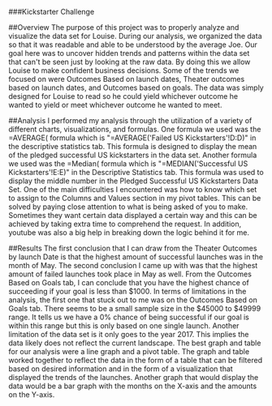 ###Kickstarter Challenge

##Overview
The purpose of this project was to properly analyze and visualize the data set for Louise. During our
analysis, we organized the data so that it was readable and able to be understood by the average Joe. Our goal here was to uncover hidden trends and patterns within the 
data set that can't be seen just by looking at the raw data. By doing this we allow Louise to make confident business decisions. Some of the trends we focused on were
Outcomes Based on launch dates, Theater outcomes based on launch dates, and Outcomes based on goals. The data was simply designed for Louise to read so he could yield 
whichever outcome he wanted to yield or meet whichever outcome he wanted to meet. 

##Analysis
I performed my analysis through the utilization of a variety of different charts, visualizations, and formulas. One formula we used was the =AVERAGE( formula which is "=AVERAGE('Failed US Kickstarters'!D:D)" in the descriptive statistics tab. This
formula is designed to display the mean of the pledged successful US kickstarters in the data set. Another formula we used was
the =Median( formula which is "=MEDIAN('Successful US Kickstarters'!E:E)" in the Descriptive Statistics tab. This formula was used to display the middle number in the Pledged Successful US Kickstarters Data Set. 
One of the main difficulties I encountered was how to know which set to assign to the Columns and Values section in my pivot tables. This can be solved by paying close attention to what is being asked of you to make.
Sometimes they want certain data displayed a certain way and this can be achieved by taking extra time to comprehend the request. In addition, youtube was also a big help in breaking down the logic behind it for me. 

##Results
The first conclusion that I can draw from the Theater Outcomes by launch Date is that the highest amount of successful launches was in the month of May. The second conclusion I came up with was that the highest amount of failed launches took place in May as well. From the Outcomes Based on Goals tab, I can conclude that you have the highest chance of succeeding if your goal is less than $1000.
In terms of limitations in the analysis, the first one that stuck out to me was on the Outcomes Based on Goals tab. There seems to be a small sample size in the $45000 to $49999 range. It tells us we have a 0% chance of being successful if our goal is within this range but this is only based on one single launch. Another limitation of the data set is it only goes to the year 2017. This implies the data likely does not reflect the current landscape. The best graph and table for our analysis were a line graph and a pivot table. The graph and table worked
together to reflect the data in the form of a table that can be filtered based on desired information and in the form of a visualization that displayed the trends of the launches. Another graph that would display the data would be a bar graph with the months on the X-axis and the amounts on the Y-axis. 

